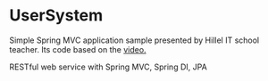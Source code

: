# UserSystem
Simple Spring MVC application sample presented by Hillel IT school teacher. Its code based on the [video.](https://www.youtube.com/watch?v=Z9dvZyEofAg)

RESTful web service with Spring MVC, Spring DI, JPA
